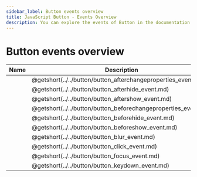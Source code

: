 ```yaml
---
sidebar_label: Button events overview
title: JavaScript Button - Events Overview 
description: You can explore the events of Button in the documentation of the DHTMLX JavaScript UI library. Browse developer guides and API reference, try out code examples and live demos, and download a free 30-day evaluation version of DHTMLX Suite 7.
---
```


# Button events overview

| Name                                                       | Description                                                       |
| --------------------------------------------------------- | ---------------------------------------------------------------- |
| [](../../button/button_afterchangeproperties_event.md)  | @getshort(../../button/button_afterchangeproperties_event.md)  |
| [](../../button/button_afterhide_event.md)              | @getshort(../../button/button_afterhide_event.md)              |
| [](../../button/button_aftershow_event.md)              | @getshort(../../button/button_aftershow_event.md)              |
| [](../../button/button_beforechangeproperties_event.md) | @getshort(../../button/button_beforechangeproperties_event.md) |
| [](../../button/button_beforehide_event.md)             | @getshort(../../button/button_beforehide_event.md)             |
| [](../../button/button_beforeshow_event.md)             | @getshort(../../button/button_beforeshow_event.md)             |
| [](../../button/button_blur_event.md)                   | @getshort(../../button/button_blur_event.md)                   |
| [](../../button/button_click_event.md)                  | @getshort(../../button/button_click_event.md)                  |
| [](../../button/button_focus_event.md)                  | @getshort(../../button/button_focus_event.md)                  |
| [](../../button/button_keydown_event.md)                | @getshort(../../button/button_keydown_event.md)                |

